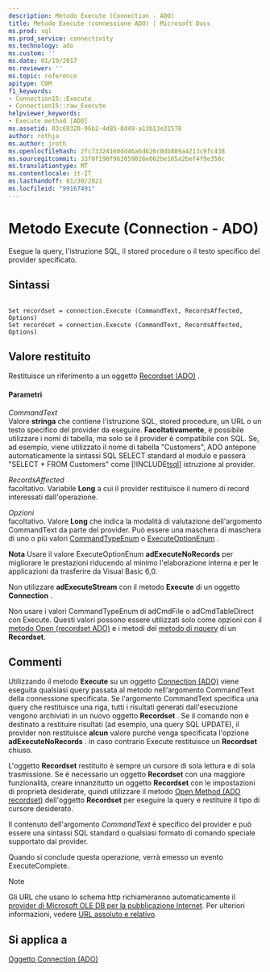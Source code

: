 ```yaml
---
description: Metodo Execute (Connection - ADO)
title: Metodo Execute (connessione ADO) | Microsoft Docs
ms.prod: sql
ms.prod_service: connectivity
ms.technology: ado
ms.custom: ''
ms.date: 01/19/2017
ms.reviewer: ''
ms.topic: reference
apitype: COM
f1_keywords:
- Connection15::Execute
- Connection15::raw_Execute
helpviewer_keywords:
- Execute method [ADO]
ms.assetid: 03c69320-96b2-4d85-8d49-a13b13e31578
author: rothja
ms.author: jroth
ms.openlocfilehash: 2fc73324160dd46a6d626c0db889a4213c9fc438
ms.sourcegitcommit: 33f0f190f962059826e002be165a2bef4f9e350c
ms.translationtype: MT
ms.contentlocale: it-IT
ms.lasthandoff: 01/30/2021
ms.locfileid: "99167491"
---
```

# <a name="execute-method-ado-connection"></a>Metodo Execute (Connection - ADO)
Esegue la query, l'istruzione SQL, il stored procedure o il testo specifico del provider specificato.  
  
## <a name="syntax"></a>Sintassi  
  
```  
  
Set recordset = connection.Execute (CommandText, RecordsAffected, Options)  
Set recordset = connection.Execute (CommandText, RecordsAffected, Options)  
```  
  
## <a name="return-value"></a>Valore restituito  
 Restituisce un riferimento a un oggetto [Recordset (ADO)](../../../ado/reference/ado-api/recordset-object-ado.md) .  
  
#### <a name="parameters"></a>Parametri  
 *CommandText*  
 Valore **stringa** che contiene l'istruzione SQL, stored procedure, un URL o un testo specifico del provider da eseguire. **Facoltativamente**, è possibile utilizzare i nomi di tabella, ma solo se il provider è compatibile con SQL. Se, ad esempio, viene utilizzato il nome di tabella "Customers", ADO antepone automaticamente la sintassi SQL SELECT standard al modulo e passerà "SELECT * FROM Customers" come [!INCLUDE[tsql](../../../includes/tsql-md.md)] istruzione al provider.  
  
 *RecordsAffected*  
 facoltativo. Variabile **Long** a cui il provider restituisce il numero di record interessati dall'operazione.  
  
 *Opzioni*  
 facoltativo. Valore **Long** che indica la modalità di valutazione dell'argomento CommandText da parte del provider. Può essere una maschera di maschera di uno o più valori [CommandTypeEnum](../../../ado/reference/ado-api/commandtypeenum.md) o [ExecuteOptionEnum](../../../ado/reference/ado-api/executeoptionenum.md) .  
  
 **Nota** Usare il  valore ExecuteOptionEnum **adExecuteNoRecords** per migliorare le prestazioni riducendo al minimo l'elaborazione interna e per le applicazioni da trasferire da Visual Basic 6,0.  
  
 Non utilizzare **adExecuteStream** con il metodo **Execute** di un oggetto **Connection** .  
  
 Non usare i valori CommandTypeEnum di adCmdFile o adCmdTableDirect con Execute. Questi valori possono essere utilizzati solo come opzioni con il [metodo Open (recordset ADO)](../../../ado/reference/ado-api/open-method-ado-recordset.md) e i metodi del [metodo di riquery](../../../ado/reference/ado-api/requery-method.md) di un **Recordset**.  
  
## <a name="remarks"></a>Commenti  
 Utilizzando il metodo **Execute** su un oggetto [Connection (ADO)](../../../ado/reference/ado-api/connection-object-ado.md) viene eseguita qualsiasi query passata al metodo nell'argomento CommandText della connessione specificata. Se l'argomento CommandText specifica una query che restituisce una riga, tutti i risultati generati dall'esecuzione vengono archiviati in un nuovo oggetto **Recordset** . Se il comando non è destinato a restituire risultati (ad esempio, una query SQL UPDATE), il provider non restituisce **alcun** valore purché venga specificata l'opzione **adExecuteNoRecords** . in caso contrario Execute restituisce un **Recordset** chiuso.  
  
 L'oggetto **Recordset** restituito è sempre un cursore di sola lettura e di sola trasmissione. Se è necessario un oggetto **Recordset** con una maggiore funzionalità, creare innanzitutto un oggetto **Recordset** con le impostazioni di proprietà desiderate, quindi utilizzare il metodo [Open Method (ADO recordset)](../../../ado/reference/ado-api/open-method-ado-recordset.md) dell'oggetto **Recordset** per eseguire la query e restituire il tipo di cursore desiderato.  
  
 Il contenuto dell'argomento *CommandText* è specifico del provider e può essere una sintassi SQL standard o qualsiasi formato di comando speciale supportato dal provider.  
  
 Quando si conclude questa operazione, verrà emesso un evento ExecuteComplete.  
  
> [!NOTE]
>  Gli URL che usano lo schema http richiameranno automaticamente il [provider di Microsoft OLE DB per la pubblicazione Internet](../../../ado/guide/appendixes/microsoft-ole-db-provider-for-internet-publishing.md). Per ulteriori informazioni, vedere [URL assoluto e relativo](../../../ado/guide/data/absolute-and-relative-urls.md).  
  
## <a name="applies-to"></a>Si applica a  
 [Oggetto Connection (ADO)](../../../ado/reference/ado-api/connection-object-ado.md)
